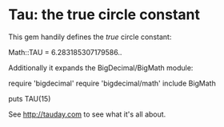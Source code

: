 Tau: the true circle constant
=============================

This gem handily defines the _true_ circle constant:

  Math::TAU = 6.283185307179586..


Additionally it expands the BigDecimal/BigMath module:

  require 'bigdecimal'
  require 'bigdecimal/math'
  include BigMath
  
  puts TAU(15)


See http://tauday.com to see what it's all about.
